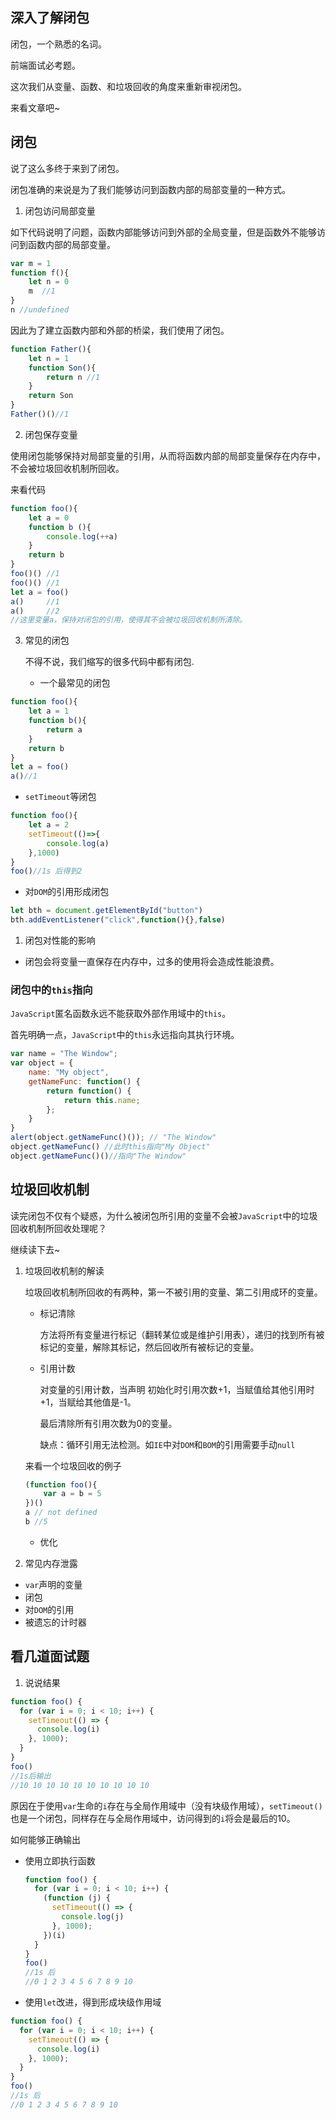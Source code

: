 ## 深入了解闭包

闭包，一个熟悉的名词。

前端面试必考题。

这次我们从变量、函数、和垃圾回收的角度来重新审视闭包。

来看文章吧~

## 闭包


说了这么多终于来到了闭包。

闭包准确的来说是为了我们能够访问到函数内部的局部变量的一种方式。

1. 闭包访问局部变量

如下代码说明了问题，函数内部能够访问到外部的全局变量，但是函数外不能够访问到函数内部的局部变量。

```javascript
var m = 1
function f(){
	let n = 0
	m  //1
}
n //undefined
```

因此为了建立函数内部和外部的桥梁，我们使用了闭包。

```javascript
function Father(){
	let n = 1
	function Son(){
		return n //1
	}
	return Son
}
Father()()//1
```

2. 闭包保存变量

使用闭包能够保持对局部变量的引用，从而将函数内部的局部变量保存在内存中，不会被垃圾回收机制所回收。

来看代码

```javascript
function foo(){
    let a = 0
    function b (){
        console.log(++a)
    }
    return b
}
foo()()	//1
foo()()	//1
let a = foo()
a()		//1
a()		//2
//这里变量a，保持对闭包的引用，使得其不会被垃圾回收机制所清除。
```

3. 常见的闭包

   不得不说，我们缩写的很多代码中都有闭包.

   + 一个最常见的闭包

```javascript
function foo(){
    let a = 1
    function b(){
        return a
    }
    return b
}
let a = foo()
a()//1
```

+ `setTimeout`等闭包

```javascript
function foo(){
    let a = 2
    setTimeout(()=>{
        console.log(a)
    },1000)
}
foo()//1s 后得到2
```

+ 对`DOM`的引用形成闭包

```javascript
let bth = document.getElementById("button")
bth.addEventListener("click",function(){},false)     
```

1. 闭包对性能的影响

+ 闭包会将变量一直保存在内存中，过多的使用将会造成性能浪费。 

### 闭包中的`this`指向

`JavaScript`匿名函数永远不能获取外部作用域中的`this`。

首先明确一点，`JavaScript`中的`this`永远指向其执行环境。

```javascript
var name = "The Window";
var object = {
    name: "My object",
    getNameFunc: function() {
        return function() {
            return this.name;
        };
    }
}
alert(object.getNameFunc()()); // "The Window"
object.getNameFunc() //此时this指向"My Object"
object.getNameFunc()()//指向"The Window"
```



## 垃圾回收机制

读完闭包不仅有个疑惑，为什么被闭包所引用的变量不会被`JavaScript`中的垃圾回收机制所回收处理呢？

继续读下去~

1. 垃圾回收机制的解读

   垃圾回收机制所回收的有两种，第一不被引用的变量、第二引用成环的变量。

   + 标记清除

     方法将所有变量进行标记（翻转某位或是维护引用表），递归的找到所有被标记的变量，解除其标记，然后回收所有被标记的变量。

   + 引用计数

     对变量的引用计数，当声明 初始化时引用次数+1，当赋值给其他引用时+1，当赋给其他值是-1。

     最后清除所有引用次数为0的变量。

     缺点：循环引用无法检测。如`IE`中对`DOM`和`BOM`的引用需要手动`null`

   来看一个垃圾回收的例子

   ```javascript
   (function foo(){
       var a = b = 5
   })()
   a // not defined
   b //5
   ```

   + 优化

2. 常见内存泄露

+ `var`声明的变量
+ 闭包
+ 对`DOM`的引用
+ 被遗忘的计时器

## 看几道面试题

1. 说说结果

```javascript
function foo() {
  for (var i = 0; i < 10; i++) {
    setTimeout(() => {
      console.log(i)
    }, 1000);
  }
}
foo()
//1s后输出
//10 10 10 10 10 10 10 10 10 10 
```

原因在于使用`var`生命的`i`存在与全局作用域中（没有块级作用域），`setTimeout()`也是一个闭包，同样存在与全局作用域中，访问得到的`i`将会是最后的10。

如何能够正确输出

+ 使用立即执行函数

  ```javascript
  function foo() {
    for (var i = 0; i < 10; i++) {
      (function (j) {
        setTimeout(() => {
          console.log(j)
        }, 1000);
      })(i)
    }
  }
  foo()
  //1s 后
  //0 1 2 3 4 5 6 7 8 9 10
  ```

+ 使用`let`改进，得到形成块级作用域

```javascript
function foo() {
  for (var i = 0; i < 10; i++) {
    setTimeout(() => {
      console.log(i)
    }, 1000);
  }
}
foo()
//1s 后
//0 1 2 3 4 5 6 7 8 9 10
```

